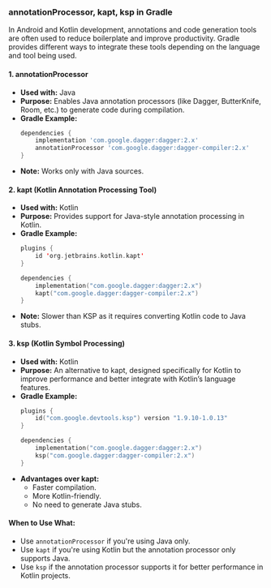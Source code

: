 ### annotationProcessor, kapt, ksp in Gradle

In Android and Kotlin development, annotations and code generation tools are often used to reduce boilerplate and improve productivity. Gradle provides different ways to integrate these tools depending on the language and tool being used.

#### 1. annotationProcessor
- **Used with:** Java
- **Purpose:** Enables Java annotation processors (like Dagger, ButterKnife, Room, etc.) to generate code during compilation.
- **Gradle Example:**
  ```groovy
  dependencies {
      implementation 'com.google.dagger:dagger:2.x'
      annotationProcessor 'com.google.dagger:dagger-compiler:2.x'
  }
  ```
- **Note:** Works only with Java sources.

#### 2. kapt (Kotlin Annotation Processing Tool)
- **Used with:** Kotlin
- **Purpose:** Provides support for Java-style annotation processing in Kotlin.
- **Gradle Example:**
  ```kotlin
  plugins {
      id 'org.jetbrains.kotlin.kapt'
  }

  dependencies {
      implementation("com.google.dagger:dagger:2.x")
      kapt("com.google.dagger:dagger-compiler:2.x")
  }
  ```
- **Note:** Slower than KSP as it requires converting Kotlin code to Java stubs.

#### 3. ksp (Kotlin Symbol Processing)
- **Used with:** Kotlin
- **Purpose:** An alternative to kapt, designed specifically for Kotlin to improve performance and better integrate with Kotlin’s language features.
- **Gradle Example:**
  ```kotlin
  plugins {
      id("com.google.devtools.ksp") version "1.9.10-1.0.13"
  }

  dependencies {
      implementation("com.google.dagger:dagger:2.x")
      ksp("com.google.dagger:dagger-compiler:2.x")
  }
  ```
- **Advantages over kapt:**
  - Faster compilation.
  - More Kotlin-friendly.
  - No need to generate Java stubs.

#### When to Use What:
- Use `annotationProcessor` if you're using Java only.
- Use `kapt` if you're using Kotlin but the annotation processor only supports Java.
- Use `ksp` if the annotation processor supports it for better performance in Kotlin projects.
